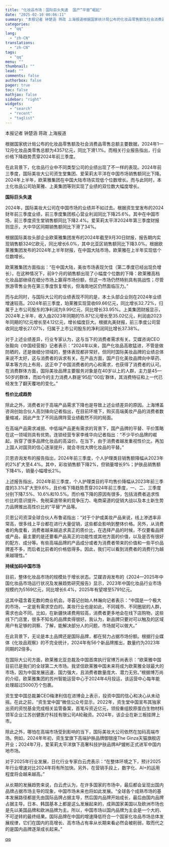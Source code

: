 ```yaml
---
title: "化妆品市场：国际巨头失速  国产“平替”崛起"
date: "2025-02-10 00:06:11"
summary: "本报记者 钟楚涵 蒋政 上海报道根据国家统计局公布的化妆品零售额及社会消费品零售总额主要数据，202..."
categories:
  - "qq"
lang:
  - "zh-CN"
translations:
  - "zh-CN"
tags:
  - "qq"
menu: ""
thumbnail: ""
lead: ""
comments: false
authorbox: false
pager: true
toc: false
mathjax: false
sidebar: "right"
widgets:
  - "search"
  - "recent"
  - "taglist"
---
```


本报记者 钟楚涵 蒋政 上海报道

根据国家统计局公布的化妆品零售额及社会消费品零售总额主要数据，2024年1—12月化妆品类零售总额为4357亿元，同比下滑1.1%。而相关行业报告指出，行业价格下降趋势贯穿2024年前三季度。

在此背景下，化妆品行业中不同类型公司的业绩出现了不一样的表现。2024年前三季度，国际美妆大公司资生堂集团、爱茉莉太平洋在中国市场销售额同比下降。2024年上半年，欧莱雅集团在中国大陆市场实现低个位数增长。而与此同时，本土化妆品公司珀莱雅、上美集团等则实现了业绩的双位数大幅度增长。

**国际巨头失速**

2024年，国际美妆大公司在中国市场的业绩并不如过去。根据资生堂发布的2024财年前三季度业绩，前三季度集团核心营业利润同比下降25.6%。其中在中国市场，前三季度资生堂销售额同比下降2.4%。爱茉莉太平洋2024年第三季度财报则显示，大中华区同期销售额同比下滑了34%。

根据国际美妆头部企业欧莱雅集团发布的2024年截至9月30日财报，报告期内实现销售额324亿欧元，同比增长6.0%，其中北亚区销售额同比下降3.0%。根据欧莱雅集团发布的2024年上半年财报，在中国大陆市场，欧莱雅在上半年实现低个位数增长。

欧莱雅集团方面指出：“在中国大陆，美妆市场表现欠佳（第二季度已经出现负增长）。在这种情况下，前9个月的销售额出现了小幅度个位数的下降：欧莱雅高档化妆品部继续在细分市场上赢得市场份额，但这一市场仍然特别具有挑战性；尽管旅游零售业务在第三季度恢复增长，但海南地区仍然面临压力。”

而与此同时，与国际大公司的业绩表现不同的是，本土头部企业则在2024年业绩增速较高。2024年前三季度，珀莱雅实现营收69.66亿元，同比增长32.72%，归属于上市公司股东的净利润为9.99亿元，同比增长33.95%。上美集团财报显示，2024年上半年，收入由2023年同期的15.87亿元增长至35.02亿元，利润由2023年同期的1亿元增长至4.12亿元，增长幅度巨大。根据丸美财报，前三季度公司营收同比增长27.07%，归属于上市公司股东的净利润同比增长37.38%。

对于上述业绩差异，行业专家认为，这与当下的消费者需求有关。艾媒咨询CEO张毅向《中国经营报》记者表示：“2024年以来，国产化妆品高歌猛进，不管是做防晒的，还是做细分领域的，整体表现都非常好。但同时国际美妆品牌的业绩总体来说不太好，这与消费者的诉求有关。在产品方面，国产日化美妆品牌向中草药、草本等方向上布局，这正中了中国消费者的内心和需求，也获得了消费者的认可。在消费群体方面，国际美妆品牌主要服务对象是在40岁以上的人群，主力是45—50岁的群体，而如今的主力消费人群是‘95后’‘00后’群体，其消费特征和上一代已经发生了翻天覆地的变化。”

**性价比成趋势**

除此之外，消费者对于高端产品需求下降也是导致上述业绩差异的原因。上海博盖咨询创始合伙人高剑锋向记者指出，在目前环境下，购买高端美妆产品的消费者数量缩减，因此产生了不同品牌阵营业绩截然不同的局面。

在高端产品需求减弱、中低端产品更有需求的背景下，国产品牌的平替、平价策略在这一领域则具有优势。连锁经营专家李维华向记者指出：“不少平价品牌的崛起，拆穿了很多品牌化妆品的高溢价。在当下，由于消费者越发重视性价比，再加上国人对国货的信心逐渐提升，就会寻找大牌化妆品的平替。”

贝恩咨询发布的报告指出，2024年前三季度，个人护理类目销售额降幅从2023年的2%扩大至4.4%。其中，彩妆销售额下降2%，但销量增长9%；护肤品销售额下降4%，销量小幅增长2%。

上述报告指出，2024年前三季度，个人护理类目的平均售价降幅从2023年前三季度的3.3%扩大至9.6%，且价格下降趋势贯穿2024年前三季度，一、二、三季度分别下降7.5%、10.6%和10.5%。而价格下降的原因有很多，包括消费者追求性价比的意识提升、免税渠道带来的竞争压力、电商渠道的促销大战以及本土新生势力品牌推出高性价比的“平替”产品等。

贝恩公司资深全球合伙人布鲁诺指出：“对于个护或美妆产品来说，线上渗透率非常高，很多线上平台都在进行大量促销，这些都会影响到整体价格。另外，从消费者的角度看，消费者越来越追求真正的质价比，在选择产品的时候，不仅要看品牌或产品，最主要的是还要看产品真正的功能性或其他方面的价值，以及是否有很好的配方、成分等。有些高端品牌的产品成分或者为消费者带来的价值和一些平价品牌差不多，而后者比前者的价格低得多。因此，我们可以看到消费者的消费行为越来越理性。”

**持续加码中国市场**

目前，整体化妆品市场的规模处于增长状态。艾媒咨询发布的《2024—2025年中国化妆品市场运行状况及发展趋势研究报告》显示，2023年中国化妆品行业市场规模约为5169亿元，同比增长6.4%，2025年有望增至5791亿元。

这其中蕴含着无数的商业机会。寻荟记创始人林瀚向记者表示：“中国是一个极大的市场，一定是有需求空白的。美妆行业也是如此，不同城市、不同圈层的人群，需求也会不同。比如，在新疆快递费用较高，消费者更多地会在线下店购物，这些线下门店里，很多不知名的品牌卖得很好。我认为，新品牌只要对可以触及的区域用户有足够的洞察、了解，能解决部分人的问题，市场就可以做大。”

在此背景下，无论是本土品牌还是国际品牌，都在努力占据市场份额。根据行业媒体《化妆品观察》的不完全统计，2024年有56个新品牌推出，数量约为2023年同期的2倍多。

在国际大公司方面，欧莱雅北亚总裁及中国首席执行官博万尚表示：“欧莱雅中国目前已是我们的全球第二大市场。我坚信欧莱雅中国未来将成为欧莱雅全球最大的市场，因为中国发展迅速、国力强大，且消费者数量庞大、潜力无穷。”根据博万尚的介绍，欧莱雅集团的苏州智能运营中心于2024年4月投运，该运营中心每年能处理超过5000万个包裹。

资生堂中国总裁兼CEO梅津利信在进博会上表示，投资中国的信心和决心从未动摇。在此之前，“资生堂中国”微信公众号显示，2022年，资生堂中国宣布其独家出资的资悦基金完成相关监管备案，首笔斥资近亿元，领投重组胶原蛋白生物材料领军企业江苏创健医疗科技有限公司A轮融资。2024年，该企业在新三板挂牌上市。

除此之外，哪怕在高端市场受到影响的当下，国际美妆大公司依然在加码高端市场。例如，2024年年初，资生堂旗下高端护肤品牌御银座The Ginza天猫旗舰店开业；2024年7月，爱茉莉太平洋旗下高奢科技护肤品牌AP嫒彬正式进军中国内地市场。

对于2025年行业发展，日化行业专家白云虎表示：“在整体环境之下，预计2025年行业增速对比2024年将有所加快。另外，在营销手段上，数字化、AI+的运用程度将会越来越高。”

从长期的发展趋势来说，白云虎认为，在许多国家的市场中，最后都会呈现出国内品牌占据市场主导的现象，中国市场未来也将如此发展。“全球各个成熟市场的基本发展路径都是先由国际品牌占据主导，然后国内品牌开始成长，最后由国内品牌占据主导。日本、韩国基本上都是这么发展起来的，成熟国家美国以及欧洲市场也是先以美国品牌和欧洲品牌为主。所以，中国市场以国内品牌为主会是一个大的、不可逆转的最终结果。国际品牌在中国的增速降低符合一个国家化妆品市场总体发展规律，它们在国内的高增长、高市场占有率从长期来看必然会被削弱，取而代之的是国内品牌逐渐成长起来。”

[qq](https://new.qq.com/rain/a/20250210A003A300)
